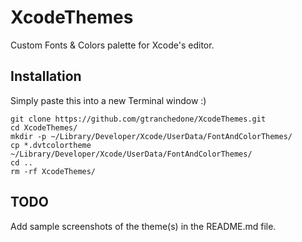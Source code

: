 XcodeThemes
===========

Custom Fonts &amp; Colors palette for Xcode's editor.

Installation
------------

Simply paste this into a new Terminal window :)

    git clone https://github.com/gtranchedone/XcodeThemes.git
    cd XcodeThemes/
    mkdir -p ~/Library/Developer/Xcode/UserData/FontAndColorThemes/
    cp *.dvtcolortheme ~/Library/Developer/Xcode/UserData/FontAndColorThemes/
    cd ..
    rm -rf XcodeThemes/
    
    
TODO
----

Add sample screenshots of the theme(s) in the README.md file.
